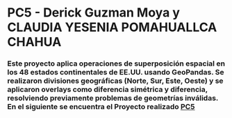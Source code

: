 # PC5 - Derick Guzman Moya y CLAUDIA YESENIA POMAHUALLCA CHAHUA
### Este proyecto aplica operaciones de superposición espacial en los 48 estados continentales de EE.UU. usando GeoPandas. Se realizaron divisiones geográficas (Norte, Sur, Este, Oeste) y se aplicaron overlays como diferencia simétrica y diferencia, resolviendo previamente problemas de geometrías inválidas. En el siguiente se encuentra el Proyecto realizado [PC5](https://derick047.github.io/PC5/)
